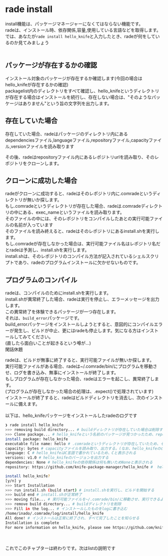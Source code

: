 # rade install <package>

install機能は、パッケージマネージャーになくてはならない機能です。
<br>
radeは、インストール時、依存関係,容量,使用している言語などを取得します。
<br>
では、あなたが`rade install hello_knife`と入力したとき、radeが何をしているのか見てみましょう
<br>
<br>

## パッケージが存在するかの確認

インストール対象のパッケージが存在するか確認します(今回の場合はhello_knifeが存在するかの確認)
<br>
packagelist内のディレクトリをすべて確認し、hello_knifeというディレクトリが存在する場合はインストールを続行し、存在しない場合は、"そのようなパッケージはありません"という旨の文字列を出力します。
<br>

## 存在していた場合

存在していた場合、radeはパッケージのディレクトリ内にある
<br>
dependenciesファイル,languageファイル,repositoryファイル,capacityファイル,versionファイルを読み取ります
<br> 

その後、radeはrepositoryファイル内にあるレポジトリurlを読み取り、そのレポジトリをクローンします。
<br>

## クローンに成功した場合

radeがクローンに成功すると、radeはそのレポジトリ内に.comradeというディレクトリが無いか探します。
<br>
もし.comradeというディレクトリが存在した場合、radeは.comradeディレクトリの中にある、exec_nameというファイルを読み取ります。
<br>
そのファイルの中には、そのレポジトリをコンパイルしたあとの実行可能ファイルの名前が入っています
<br>
そのファイルを読み終えると、radeはそのレポジトリにあるinstall.shを実行します。
<br>
もし.comradeが存在しなかった場合は、実行可能ファイル名はレポジトリ名だとradeは予測し、install.shを実行します。
<br>
install.shは、そのレポジトリのコンパイル方法が記入されているシェルスクリプトであり、radeのプログラムインストールに欠かせないものです。
<br>

## プログラムのコンパイル
radeは、コンパイルのためにinstall.shを実行します。
<br>
install.shが異常終了した場合、radeは実行を停止し、エラーメッセージを出力します。
<br>
この異常終了を体験できるパッケージが一つ存在します。
<br>
それは、`build_error`パッケージです。
<br>
build_errorパッケージをインストールしようとすると、意図的にコンパイルエラーが発生し、ビルドが中止、更にはradeも停止します。気になる方はインストールしてみてください。
<br>
(直したら面白いことが起きるという噂が...)
<br>
閑話休題
<br>

radeは、ビルドが無事に終了すると、実行可能ファイルが無いか探します。
<br>
実行可能ファイルがある場合、radeは\~/.comrade/bin/にプログラムを移動させ、ログを書き込み、無事にインストールが終了します。
<br>
もしプログラムが存在しなかった場合、radeはエラーを起こし、異常終了します。
<br>
(プログラムが存在しなかった場合の処理は、.expect()で処理されています)
<br>
インストールが終了すると、radeはビルドディレクトリを消去し、次のインストールに備えます。
<br>
<br>
以下は、hello_knifeパッケージをインストールしたradeのログです
```bash
❯ rade install hello_knife
>>> removing build directory... # buildディレクトリが存在していた場合は削除する
>>> Clone package... # hello_knifeという名前のパッケージが見つかったため、repositryファイルを読み取り、クローンする
install package: hello_knife
executable file name: hello # .comradeというディレクトリが存在していたため、そのディレクトリの中にあるexec_nameを読み取り、出力する
capacity: bytes # capacityファイルを読み取り、出力する。(なお、hello_knifeのcapacityファイルが空っぽのため、bytesとだけ表示されている)
language: C # hello_knifeはC言語で書かれているため、Cと表示される
versions: v1.0 # hello_knifeのバージョンを出力する
dependencies: None # hello_knifeの依存関係は何も無いためNoneと表示される
repository: https://github.com/knife-package-manager/hello_knife #  hello_knifeのレポジトリurl

install hello_knife?
[y/n] y
>>> Start Installation
>>> run install.sh (build start) # install.shを実行し、ビルドを開始する
>>> build end # install.shが正常終了
>>> moving file... # 実行可能ファイルを~/.comrade/bin/に移動させ、実行できるようにする
>>> remove build directory... # buildディレクトリを削除
>>> Fill in the log... # インストールしたものをlogに書き込む
/home/inado/.comrade/log/install/hello_knife
All done! # インストールは正常に終了され、すべて完了したことを知らせる
Installation is complete
For more information on hello_knife, please see https://github.com/knife-package-manager/hello_knife.
```

<br>
<br>
これでこのチャプターは終わりです。次はlistの説明です
